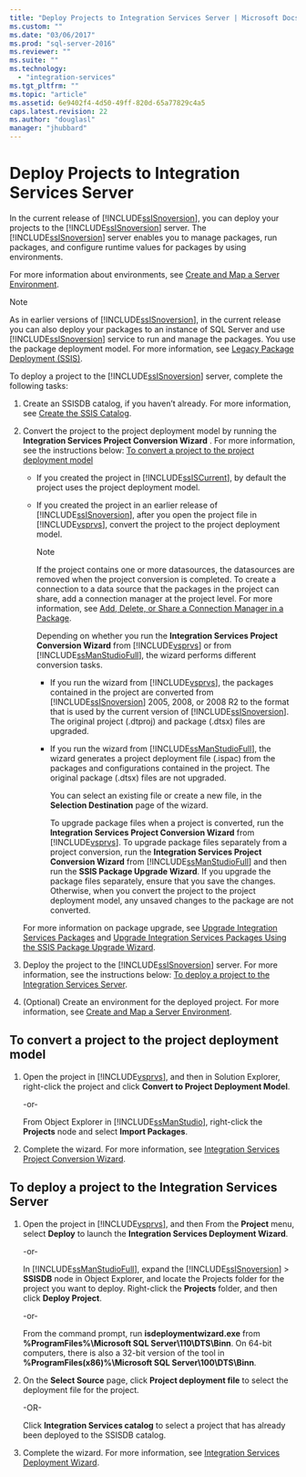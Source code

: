 ```yaml
---
title: "Deploy Projects to Integration Services Server | Microsoft Docs"
ms.custom: ""
ms.date: "03/06/2017"
ms.prod: "sql-server-2016"
ms.reviewer: ""
ms.suite: ""
ms.technology: 
  - "integration-services"
ms.tgt_pltfrm: ""
ms.topic: "article"
ms.assetid: 6e9402f4-4d50-49ff-820d-65a77829c4a5
caps.latest.revision: 22
ms.author: "douglasl"
manager: "jhubbard"
---
```

# Deploy Projects to Integration Services Server
  In the current release of [!INCLUDE[ssISnoversion](../../advanced-analytics/r-services/includes/ssisnoversion-md.md)], you can deploy your projects to the [!INCLUDE[ssISnoversion](../../advanced-analytics/r-services/includes/ssisnoversion-md.md)] server. The [!INCLUDE[ssISnoversion](../../advanced-analytics/r-services/includes/ssisnoversion-md.md)] server enables you to manage packages, run packages, and configure runtime values for packages by using environments.  
  
 For more information about environments, see [Create and Map a Server Environment](../../integration-services/packages/create-and-map-a-server-environment.md).  
  
> [!NOTE]  
>  As in earlier versions of [!INCLUDE[ssISnoversion](../../advanced-analytics/r-services/includes/ssisnoversion-md.md)], in the current release you can also deploy your packages to an instance of SQL Server and use [!INCLUDE[ssISnoversion](../../advanced-analytics/r-services/includes/ssisnoversion-md.md)] service to run and manage the packages. You use the package deployment model. For more information, see [Legacy Package Deployment &#40;SSIS&#41;](../../integration-services/packages/legacy-package-deployment-ssis.md).  
  
 To deploy a project to the [!INCLUDE[ssISnoversion](../../advanced-analytics/r-services/includes/ssisnoversion-md.md)] server, complete the following tasks:  
  
1.  Create an SSISDB catalog, if you haven’t already. For more information, see [Create the SSIS Catalog](../../integration-services/service/create-the-ssis-catalog.md).  
  
2.  Convert the project to the project deployment model by running the **Integration Services Project Conversion Wizard** . For more information, see the instructions below: [To convert a project to the project deployment model](#convert)  
  
    -   If you created the project in [!INCLUDE[ssISCurrent](../../analysis-services/data-mining/includes/ssiscurrent-md.md)], by default the project uses the project deployment model.  
  
    -   If you created the project in an earlier release of [!INCLUDE[ssISnoversion](../../advanced-analytics/r-services/includes/ssisnoversion-md.md)], after you open the project file in [!INCLUDE[vsprvs](../../analysis-services/multidimensional-models/includes/vsprvs-md.md)], convert the project to the project deployment model.  
  
        > [!NOTE]  
        >  If the project contains one or more datasources, the datasources are removed when the project conversion is completed. To create a connection to a data source that the packages in the project can share, add a connection manager at the project level. For more information, see [Add, Delete, or Share a Connection Manager in a Package](http://msdn.microsoft.com/library/6f2ba4ea-10be-4c40-9e80-7efcf6ee9655).  
  
         Depending on whether you run the **Integration Services Project Conversion Wizard** from [!INCLUDE[vsprvs](../../analysis-services/multidimensional-models/includes/vsprvs-md.md)] or from [!INCLUDE[ssManStudioFull](../../advanced-analytics/r-services/includes/ssmanstudiofull-md.md)], the wizard performs different conversion tasks.  
  
        -   If you run the wizard from [!INCLUDE[vsprvs](../../analysis-services/multidimensional-models/includes/vsprvs-md.md)], the packages contained in the project are converted from [!INCLUDE[ssISnoversion](../../advanced-analytics/r-services/includes/ssisnoversion-md.md)] 2005, 2008, or 2008 R2 to the format that is used by the current version of [!INCLUDE[ssISnoversion](../../advanced-analytics/r-services/includes/ssisnoversion-md.md)]. The original project (.dtproj) and package (.dtsx) files are upgraded.  
  
        -   If you run the wizard from [!INCLUDE[ssManStudioFull](../../advanced-analytics/r-services/includes/ssmanstudiofull-md.md)], the wizard generates a project deployment file (.ispac) from the packages and configurations contained in the project. The original package (.dtsx) files are not upgraded.  
  
             You can select an existing file or create a new file, in the **Selection Destination** page of the wizard.  
  
             To upgrade package files when a project is converted, run the **Integration Services Project Conversion Wizard** from [!INCLUDE[vsprvs](../../analysis-services/multidimensional-models/includes/vsprvs-md.md)]. To upgrade package files separately from a project conversion, run the **Integration Services Project Conversion Wizard** from [!INCLUDE[ssManStudioFull](../../advanced-analytics/r-services/includes/ssmanstudiofull-md.md)] and then run the **SSIS Package Upgrade Wizard**. If you upgrade the package files separately, ensure that you save the changes. Otherwise, when you convert the project to the project deployment model, any unsaved changes to the package are not converted.  
  
     For more information on package upgrade, see [Upgrade Integration Services Packages](../../integration-services/install/windows/upgrade-integration-services-packages.md) and [Upgrade Integration Services Packages Using the SSIS Package Upgrade Wizard](../../integration-services/install/windows/upgrade-integration-services-packages-using-the-ssis-package-upgrade-wizard.md).  
  
3.  Deploy the project to the [!INCLUDE[ssISnoversion](../../advanced-analytics/r-services/includes/ssisnoversion-md.md)] server. For more information, see the instructions below: [To deploy a project to the Integration Services Server](#deploy).  
  
4.  (Optional) Create an environment for the deployed project. For more information, see [Create and Map a Server Environment](../../integration-services/packages/create-and-map-a-server-environment.md).  
  
##  <a name="convert"></a> To convert a project to the project deployment model  
  
1.  Open the project in [!INCLUDE[vsprvs](../../analysis-services/multidimensional-models/includes/vsprvs-md.md)], and then in Solution Explorer, right-click the project and click **Convert to Project Deployment Model**.  
  
     -or-  
  
     From Object Explorer in [!INCLUDE[ssManStudio](../../advanced-analytics/r-services/includes/ssmanstudio-md.md)], right-click the **Projects** node and select **Import Packages**.  
  
2.  Complete the wizard. For more information, see [Integration Services Project Conversion Wizard](../../integration-services/packages/integration-services-project-conversion-wizard.md).  
  
##  <a name="deploy"></a> To deploy a project to the Integration Services Server  
  
1.  Open the project in [!INCLUDE[vsprvs](../../analysis-services/multidimensional-models/includes/vsprvs-md.md)], and then From the **Project** menu, select **Deploy** to launch the **Integration Services Deployment Wizard**.  
  
     -or-  
  
     In [!INCLUDE[ssManStudioFull](../../advanced-analytics/r-services/includes/ssmanstudiofull-md.md)], expand the [!INCLUDE[ssISnoversion](../../advanced-analytics/r-services/includes/ssisnoversion-md.md)] > **SSISDB** node in Object Explorer, and locate the Projects folder for the project you want to deploy. Right-click the **Projects** folder, and then click **Deploy Project**.  
  
     -or-  
  
     From the command prompt, run **isdeploymentwizard.exe** from **%ProgramFiles%\Microsoft SQL Server\110\DTS\Binn**. On 64-bit computers, there is also a 32-bit version of the tool in **%ProgramFiles(x86)%\Microsoft SQL Server\100\DTS\Binn**.  
  
2.  On the **Select Source** page, click **Project deployment file** to select the deployment file for the project.  
  
     -OR-  
  
     Click **Integration Services catalog** to select a project that has already been deployed to the SSISDB catalog.  
  
3.  Complete the wizard. For more information, see [Integration Services Deployment Wizard](../../integration-services/packages/integration-services-deployment-wizard.md).  
  
  